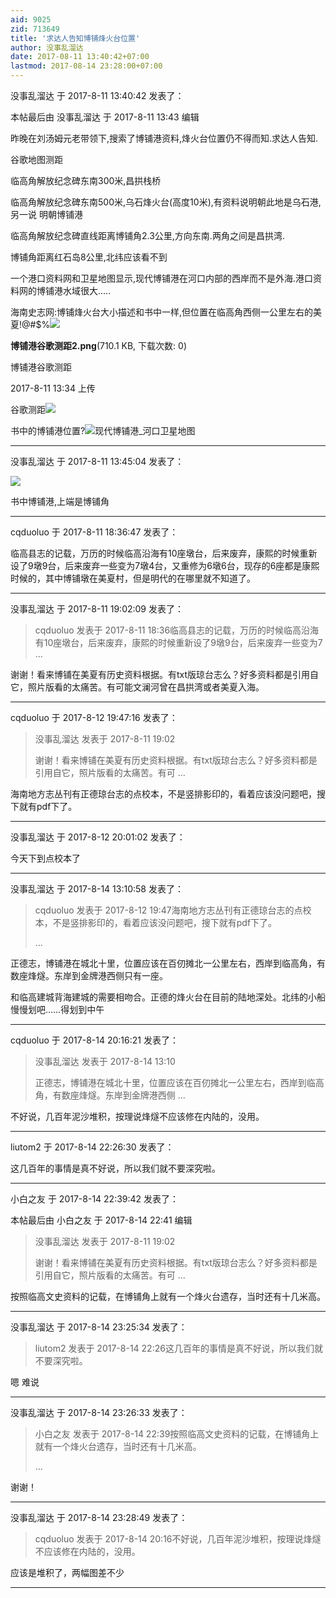 ```yaml
---
aid: 9025
zid: 713649
title: '求达人告知博铺烽火台位置'
author: 没事乱溜达
date: 2017-08-11 13:40:42+07:00
lastmod: 2017-08-14 23:28:00+07:00
---
```


没事乱溜达 于 2017-8-11 13:40:42 发表了：

本帖最后由 没事乱溜达 于 2017-8-11 13:43 编辑 

昨晚在刘汤姆元老带领下,搜索了博铺港资料,烽火台位置仍不得而知.求达人告知.

谷歌地图测距

临高角解放纪念碑东南300米,昌拱栈桥  

临高角解放纪念碑东南500米,乌石烽火台(高度10米),有资料说明朝此地是乌石港,另一说 明朝博铺港  

临高角解放纪念碑直线距离博铺角2.3公里,方向东南.两角之间是昌拱湾.  

博铺角距离红石岛8公里,北纬应该看不到

一个港口资料网和卫星地图显示,现代博铺港在河口内部的西岸而不是外海.港口资料网的博铺港水域很大.....  

海南史志网:博铺烽火台大小描述和书中一样,但位置在临高角西侧一公里左右的美夏!@#$%![](https://mirrors.tuna.tsinghua.edu.cn/osdn/lgqm/72877/133428hutz2rlhcclc4g4x.png)



**博铺港谷歌测距2.png**(710.1 KB, 下载次数: 0)



博铺港谷歌测距



2017-8-11 13:34 上传



谷歌测距![](https://mirrors.tuna.tsinghua.edu.cn/osdn/lgqm/72877/205438appteg9pp8w9dteo.png)

书中的博铺港位置?![](https://mirrors.tuna.tsinghua.edu.cn/osdn/lgqm/72877/205221a4y4chi4qbyhwcgg.png)现代博铺港\_河口卫星地图

---------

没事乱溜达 于 2017-8-11 13:45:04 发表了：

![](https://mirrors.tuna.tsinghua.edu.cn/osdn/lgqm/72877/205438appteg9pp8w9dteo.png)

书中博铺港,上端是博铺角

---------

cqduoluo 于 2017-8-11 18:36:47 发表了：

临高县志的记载，万历的时候临高沿海有10座墩台，后来废弃，康熙的时候重新设了9墩9台，后来废弃一些变为7墩4台，又重修为6墩6台，现存的6座都是康熙时候的，其中博铺墩在美夏村，但是明代的在哪里就不知道了。

---------

没事乱溜达 于 2017-8-11 19:02:09 发表了：

> cqduoluo 发表于 2017-8-11 18:36临高县志的记载，万历的时候临高沿海有10座墩台，后来废弃，康熙的时候重新设了9墩9台，后来废弃一些变为7 ...



谢谢！看来博铺在美夏有历史资料根据。有txt版琼台志么？好多资料都是引用自它，照片版看的太痛苦。有可能文澜河曾在昌拱湾或者美夏入海。

---------

cqduoluo 于 2017-8-12 19:47:16 发表了：

> 没事乱溜达 发表于 2017-8-11 19:02
> 
> 谢谢！看来博铺在美夏有历史资料根据。有txt版琼台志么？好多资料都是引用自它，照片版看的太痛苦。有可 ...



海南地方志丛刊有正德琼台志的点校本，不是竖排影印的，看着应该没问题吧，搜下就有pdf下了。

---------

没事乱溜达 于 2017-8-12 20:01:02 发表了：

今天下到点校本了

---------

没事乱溜达 于 2017-8-14 13:10:58 发表了：

> cqduoluo 发表于 2017-8-12 19:47海南地方志丛刊有正德琼台志的点校本，不是竖排影印的，看着应该没问题吧，搜下就有pdf下了。
> 
> ...



正德志，博铺港在城北十里，位置应该在百仞摊北一公里左右，西岸到临高角，有数座烽燧。东岸到金牌港西侧只有一座。

和临高建城背海建城的需要相吻合。正德的烽火台在目前的陆地深处。北纬的小船慢慢划吧……得划到中午

---------

cqduoluo 于 2017-8-14 20:16:21 发表了：

> 没事乱溜达 发表于 2017-8-14 13:10
> 
> 正德志，博铺港在城北十里，位置应该在百仞摊北一公里左右，西岸到临高角，有数座烽燧。东岸到金牌港西侧 ...



不好说，几百年泥沙堆积，按理说烽燧不应该修在内陆的，没用。

---------

liutom2 于 2017-8-14 22:26:30 发表了：

这几百年的事情是真不好说，所以我们就不要深究啦。

---------

小白之友 于 2017-8-14 22:39:42 发表了：

本帖最后由 小白之友 于 2017-8-14 22:41 编辑 


> 
> 没事乱溜达 发表于 2017-8-11 19:02
> 
> 谢谢！看来博铺在美夏有历史资料根据。有txt版琼台志么？好多资料都是引用自它，照片版看的太痛苦。有可 ...



按照临高文史资料的记载，在博铺角上就有一个烽火台遗存，当时还有十几米高。

---------

没事乱溜达 于 2017-8-14 23:25:34 发表了：

> liutom2 发表于 2017-8-14 22:26这几百年的事情是真不好说，所以我们就不要深究啦。



嗯 难说

---------

没事乱溜达 于 2017-8-14 23:26:33 发表了：

> 小白之友 发表于 2017-8-14 22:39按照临高文史资料的记载，在博铺角上就有一个烽火台遗存，当时还有十几米高。
> 
> ...



谢谢！

---------

没事乱溜达 于 2017-8-14 23:28:49 发表了：

> cqduoluo 发表于 2017-8-14 20:16不好说，几百年泥沙堆积，按理说烽燧不应该修在内陆的，没用。



应该是堆积了，两幅图差不少

---------

